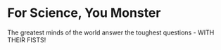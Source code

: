 For Science, You Monster
========================

The greatest minds of the world answer the toughest questions - WITH THEIR FISTS!

